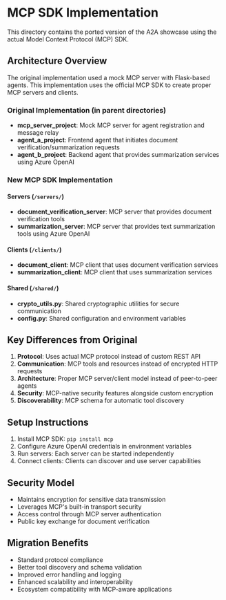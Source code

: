 # MCP SDK Implementation

This directory contains the ported version of the A2A showcase using the actual Model Context Protocol (MCP) SDK.

## Architecture Overview

The original implementation used a mock MCP server with Flask-based agents. This implementation uses the official MCP SDK to create proper MCP servers and clients.

### Original Implementation (in parent directories)
- **mcp_server_project**: Mock MCP server for agent registration and message relay
- **agent_a_project**: Frontend agent that initiates document verification/summarization requests
- **agent_b_project**: Backend agent that provides summarization services using Azure OpenAI

### New MCP SDK Implementation

#### Servers (`/servers/`)
- **document_verification_server**: MCP server that provides document verification tools
- **summarization_server**: MCP server that provides text summarization tools using Azure OpenAI

#### Clients (`/clients/`)
- **document_client**: MCP client that uses document verification services
- **summarization_client**: MCP client that uses summarization services

#### Shared (`/shared/`)
- **crypto_utils.py**: Shared cryptographic utilities for secure communication
- **config.py**: Shared configuration and environment variables

## Key Differences from Original

1. **Protocol**: Uses actual MCP protocol instead of custom REST API
2. **Communication**: MCP tools and resources instead of encrypted HTTP requests
3. **Architecture**: Proper MCP server/client model instead of peer-to-peer agents
4. **Security**: MCP-native security features alongside custom encryption
5. **Discoverability**: MCP schema for automatic tool discovery

## Setup Instructions

1. Install MCP SDK: `pip install mcp`
2. Configure Azure OpenAI credentials in environment variables
3. Run servers: Each server can be started independently
4. Connect clients: Clients can discover and use server capabilities

## Security Model

- Maintains encryption for sensitive data transmission
- Leverages MCP's built-in transport security
- Access control through MCP server authentication
- Public key exchange for document verification

## Migration Benefits

- Standard protocol compliance
- Better tool discovery and schema validation
- Improved error handling and logging
- Enhanced scalability and interoperability
- Ecosystem compatibility with MCP-aware applications
